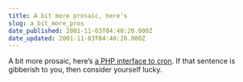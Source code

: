 ```yaml
---
title: A bit more prosaic, here's
slug: a_bit_more_pros
date_published: 2001-11-03T04:40:20.000Z
date_updated: 2001-11-03T04:40:20.000Z
---
```


A bit more prosaic, here’s [a PHP interface to cron](http://gemini1consulting.com/tekhelp/phpcron/demo/). If that sentence is gibberish to you, then consider yourself lucky.
